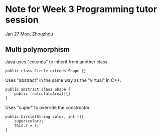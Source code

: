 # Note for Week 3 Programming tutor session

Jan 27 Mon, Zhouzhou

## Multi polymorphism

Java uses "extends" to inherit from another class.

    public class Circle extends Shape {}

Uses "abstract" in the same way as the "virtual" in C++.

    public abstract class Shape {
        public  calculateArea(){}
    }

Uses "super" to override the constructor.

    public Circle(String color, int r){
        super(color);
        this.r = r;
    }
    
